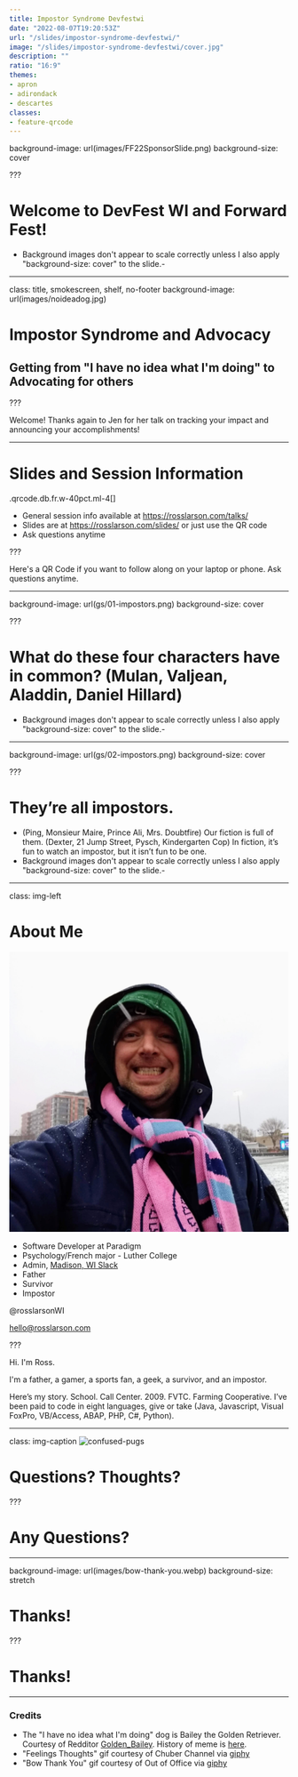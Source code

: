 ```yaml
---
title: Impostor Syndrome Devfestwi
date: "2022-08-07T19:20:53Z"
url: "/slides/impostor-syndrome-devfestwi/"
image: "/slides/impostor-syndrome-devfestwi/cover.jpg"
description: ""
ratio: "16:9"
themes:
- apron
- adirondack
- descartes
classes:
- feature-qrcode
---
```

background-image: url(images/FF22SponsorSlide.png)
background-size: cover

???

# Welcome to DevFest WI and Forward Fest!

- Background images don't appear to scale correctly unless I also apply "background-size: cover" to the slide.-
---
class: title, smokescreen, shelf, no-footer
background-image: url(images/noideadog.jpg)

# Impostor Syndrome and Advocacy
## Getting from "I have no idea what I'm doing" to Advocating for others

???

Welcome! Thanks again to Jen for her talk on tracking your impact and announcing your accomplishments!

---
# Slides and Session Information

.qrcode.db.fr.w-40pct.ml-4[]

- General session info available at https://rosslarson.com/talks/
- Slides are at https://rosslarson.com/slides/ or just use the QR code
- Ask questions anytime

???

Here's a QR Code if you want to follow along on your laptop or phone.
Ask questions anytime.

---
background-image: url(gs/01-impostors.png)
background-size: cover

???

# What do these four characters have in common? (Mulan, Valjean, Aladdin, Daniel Hillard)

- Background images don't appear to scale correctly unless I also apply "background-size: cover" to the slide.-
---
background-image: url(gs/02-impostors.png)
background-size: cover

???

# They’re all impostors.

- (Ping, Monsieur Maire, Prince Ali, Mrs. Doubtfire) Our fiction is full of them.  (Dexter, 21 Jump Street, Pysch, Kindergarten Cop) In fiction, it’s fun to watch an impostor, but it isn’t fun to be one.
- Background images don't appear to scale correctly unless I also apply "background-size: cover" to the slide.-
---
class: img-left
# About Me

![Selfie](ross1.jpg)

- Software Developer at Paradigm
- Psychology/French major - Luther College 
- Admin, [Madison, WI Slack](http://madisoncommunity.org/)
- Father
- Survivor
- Impostor

@rosslarsonWI

hello@rosslarson.com

???

Hi. I'm Ross.

I'm a father, a gamer, a sports fan, a geek, a survivor, and an impostor.

Here’s my story.  School.  Call Center. 2009. FVTC. Farming Cooperative.
I’ve been paid to code in eight languages, give or take (Java, Javascript, Visual FoxPro, VB/Access, ABAP, PHP, C#, Python).


---

class: img-caption
![confused-pugs](images/pug-questions.webp)

# Questions? Thoughts?

???

# Any Questions?

---
background-image: url(images/bow-thank-you.webp)
background-size: stretch

# Thanks!

???

# Thanks!
---
 ### Credits

- The "I have no idea what I'm doing" dog is Bailey the Golden Retriever. Courtesy of Redditor [Golden_Bailey](https://www.reddit.com/user/Golden_Bailey/?sort=top). History of meme is [here](https://knowyourmeme.com/memes/i-have-no-idea-what-im-doing).
- "Feelings Thoughts" gif courtesy of Chuber Channel via [giphy](https://giphy.com/gifs/chuber-feelings-thoughts-questions-XHVmD4RyXgSjd8aUMb)
- "Bow Thank You" gif courtesy of Out of Office via [giphy](https://giphy.com/gifs/3ZZD9fwwaI8u7hQe1P)

